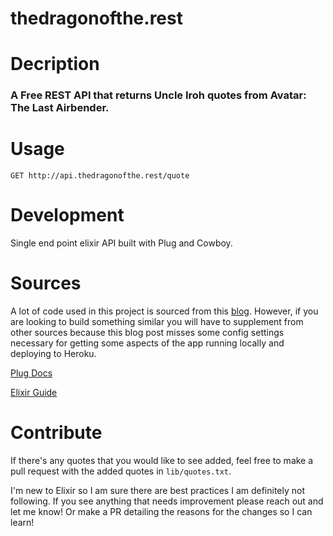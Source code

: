 # thedragonofthe.rest

# Decription
### A Free REST API that returns Uncle Iroh quotes from Avatar: The Last Airbender.


# Usage

```
GET http://api.thedragonofthe.rest/quote
```

# Development

Single end point elixir API built with Plug and Cowboy.

<!-- To run locally:

Make sure you have elixir installed -->
<!-- 
```
  mix run --no-halt
``` -->

<!-- # Licenses: -->

<!-- **TODO: Add description** -->

# Sources

A lot of code used in this project is sourced from this [blog](https://blog.lelonek.me/minimal-elixir-http2-server-64188d0c1f3a). However, if you are looking to build something similar you will have to supplement from other sources because this blog post misses some config settings necessary for getting some aspects of the app running locally and deploying to Heroku. 

[Plug Docs](https://hexdocs.pm/plug/readme.html)

[Elixir Guide](https://elixir-lang.org/getting-started/introduction.html)

# Contribute

If there's any quotes that you would like to see added, feel free to make a pull request with the added quotes in `lib/quotes.txt`.

I'm new to Elixir so I am sure there are best practices I am definitely not following. If you see anything that needs improvement please reach out and let me know! Or make a PR detailing the reasons for the changes so I can learn!
